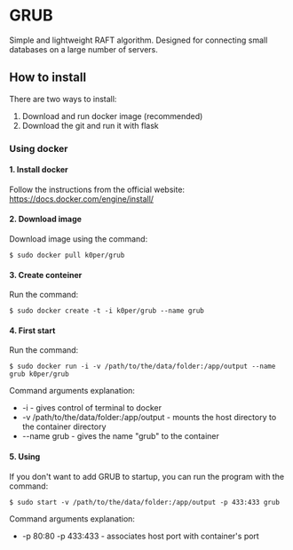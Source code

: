 # GRUB

Simple and lightweight RAFT algorithm. Designed for connecting small databases on a large number of servers.

## How to install 
There are two ways to install:
  1. Download and run docker image (recommended)
  2. Download the git and run it with flask
 
### Using docker

#### 1. Install docker
Follow the instructions from the official website: https://docs.docker.com/engine/install/

#### 2. Download image
Download image using the command:
  
    $ sudo docker pull k0per/grub
  
#### 3. Create conteiner
Run the command: 
    
    $ sudo docker create -t -i k0per/grub --name grub
  
#### 4. First start
Run the command:

    $ sudo docker run -i -v /path/to/the/data/folder:/app/output --name grub k0per/grub
    
Command arguments explanation: 
    
* -i - gives control of terminal to docker
* -v /path/to/the/data/folder:/app/output - mounts the host directory to the container directory
* --name grub - gives the name "grub" to the container
    
#### 5. Using
If you don't want to add GRUB to startup, you can run the program with the command:

    $ sudo start -v /path/to/the/data/folder:/app/output -p 433:433 grub
    
Command arguments explanation: 
    
* -p 80:80 -p 433:433 - associates host port with container's port
